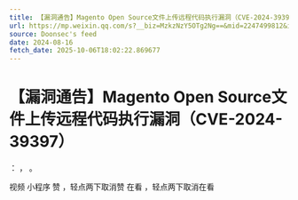 ```yaml
---
title: 【漏洞通告】Magento Open Source文件上传远程代码执行漏洞（CVE-2024-39397）
url: https://mp.weixin.qq.com/s?__biz=MzkzNzY5OTg2Ng==&mid=2247499812&idx=2&sn=c8503b439e8a54a02b0a71686f055bfe
source: Doonsec's feed
date: 2024-08-16
fetch_date: 2025-10-06T18:02:22.869677
---
```


# 【漏洞通告】Magento Open Source文件上传远程代码执行漏洞（CVE-2024-39397）

：
，
。

视频
小程序
赞
，轻点两下取消赞
在看
，轻点两下取消在看